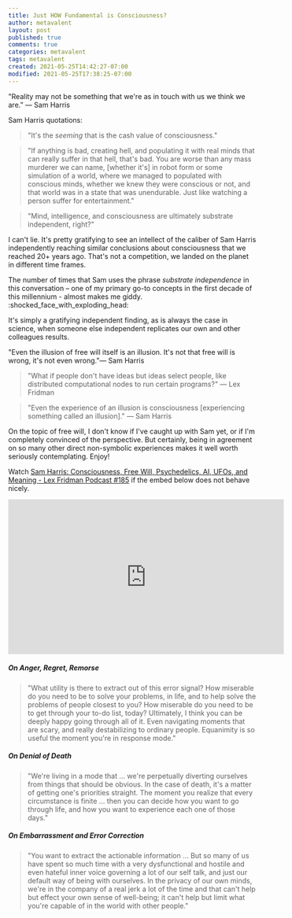 ```yaml
---
title: Just HOW Fundamental is Consciousness?
author: metavalent
layout: post
published: true
comments: true
categories: metavalent
tags: metavalent
created: 2021-05-25T14:42:27-07:00
modified: 2021-05-25T17:38:25-07:00
---
```


"Reality may not be something that we're as in touch with us we think we are.” — Sam Harris

Sam Harris quotations:

> "It's the *seeming* that is the cash value of consciousness."

> "If anything is bad, creating hell, and populating it with real minds that can really suffer in that hell, that's bad. You are worse than any mass murderer we can name, [whether it's] in robot form or some simulation of a world, where we managed to populated with conscious minds, whether we knew they were conscious or not, and that world was in a state that was unendurable. Just like watching a person suffer for entertainment."

> "Mind, intelligence, and consciousness are ultimately substrate independent, right?"

I can't lie. It's pretty gratifying to see an intellect of the caliber of Sam Harris independently reaching similar conclusions about consciousness that we reached 20+ years ago. That's not a competition, we landed on the planet in different time frames. 

The number of times that Sam uses the phrase *substrate independence* in this conversation – one of my primary go-to concepts in the first decade of this millennium - almost makes me giddy. :shocked_face_with_exploding_head:

It's simply a gratifying independent finding, as is always the case in science, when someone else independent replicates our own and other colleagues results.

"Even the illusion of free will itself is an illusion. It's not that free will is wrong, it's not even wrong."— Sam Harris

> "What if people don't have ideas but ideas select people, like distributed computational nodes to run certain programs?" — Lex Fridman

> "Even the experience of an illusion is consciousness [experiencing something called an illusion]." — Sam Harris

On the topic of free will, I don't know if I've caught up with Sam yet, or if I'm completely convinced of the perspective. But certainly, being in agreement on so many other direct non-symbolic experiences makes it well worth seriously contemplating. Enjoy!

Watch [Sam Harris: Consciousness, Free Will, Psychedelics, AI, UFOs, and Meaning - Lex Fridman Podcast #185](https://youtu.be/4dC_nRYIDZU) if the embed below does not behave nicely. 

<div class="embed-container"><iframe width="560" height="315" src="https://www.youtube.com/embed/4dC_nRYIDZU" title="YouTube video player" frameborder="0" allow="accelerometer; autoplay; clipboard-write; encrypted-media; gyroscope; picture-in-picture" allowfullscreen></iframe></div>

##### On Anger, Regret, Remorse

> "What utility is there to extract out of this error signal? How miserable do you need to be to solve your problems, in life, and to help solve the problems of people closest to you? How miserable do you need to be to get through your to-do list, today? Ultimately, I think you can be deeply happy going through all of it. Even navigating moments that are scary, and really destabilizing to ordinary people. Equanimity is so useful the moment you're in response mode."

##### On Denial of Death

> "We're living in a mode that ... we're perpetually diverting ourselves from things that should be obvious. In the case of death, it's a matter of getting one's priorities straight. The moment you realize that every circumstance is finite ... then you can decide how you want to go through life, and how you want to experience each one of those days." 

##### On Embarrassment and Error Correction

> "You want to extract the actionable information ... But so many of us have spent so much time with a very dysfunctional and hostile and even hateful inner voice governing a lot of our self talk, and just our default way of being with ourselves. In the privacy of our own minds, we're in the company of a real jerk a lot of the time and that can't help but effect your own sense of well-being; it can't help but limit what you're capable of in the world with other people."
